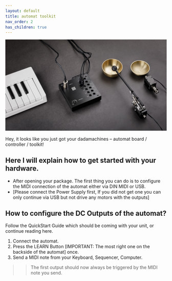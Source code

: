 ```yaml
---
layout: default
title: automat toolkit
nav_order: 2
has_children: true
---
```


![alt text](images/dadamachines-video-poster.jpg)

Hey,
it looks like you just got your dadamachines – automat board / controller / toolkit!

## Here I will explain how to get started with your hardware.
- After opening your package. The first thing you can do is to configure the MIDI connection of the automat either via DIN MIDI or USB.
- [Please connect the Power Supply first, If you did not get one you can only continue via USB but not drive any motors with the outputs]

## How to configure the DC Outputs of the automat?
Follow the QuickStart Guide which should be coming with your unit, or continue reading here.

1. Connect the automat.
2. Press the LEARN Button [IMPORTANT: The most right one on the backside of the automat] once.
3. Send a MIDI note from your Keyboard, Sequencer, Computer.
>> The first output should now always be triggered by the MIDI note you send.